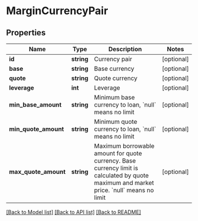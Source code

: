 # MarginCurrencyPair

## Properties
Name | Type | Description | Notes
------------ | ------------- | ------------- | -------------
**id** | **string** | Currency pair | [optional] 
**base** | **string** | Base currency | [optional] 
**quote** | **string** | Quote currency | [optional] 
**leverage** | **int** | Leverage | [optional] 
**min_base_amount** | **string** | Minimum base currency to loan, &#x60;null&#x60; means no limit | [optional] 
**min_quote_amount** | **string** | Minimum quote currency to loan, &#x60;null&#x60; means no limit | [optional] 
**max_quote_amount** | **string** | Maximum borrowable amount for quote currency. Base currency limit is calculated by quote maximum and market price. &#x60;null&#x60; means no limit | [optional] 

[[Back to Model list]](../README.md#documentation-for-models) [[Back to API list]](../README.md#documentation-for-api-endpoints) [[Back to README]](../README.md)


